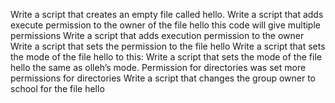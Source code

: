 Write a script that creates an empty file called hello.
Write a script that adds execute permission to the owner of the file hello
this code will give multiple permissions
Write a script that adds execution permission to the owner
Write a script that sets the permission to the file hello
Write a script that sets the mode of the file hello to this:
Write a script that sets the mode of the file hello the same as olleh’s mode.
Permission for directories was set
more permissions for directories
Write a script that changes the group owner to school for the file hello
